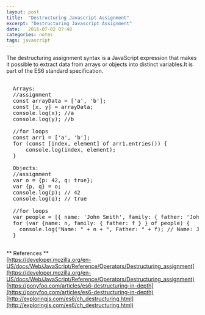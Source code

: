 ```yaml
---
layout: post
title:  "Destructuring Javascript Assignment"
excerpt: "Destructuring Javascript Assignment"
date:   2016-07-02 07:48
categories: notes
tags: javascript
---
```


The destructuring assignment syntax is a JavaScript expression that makes it possible to extract data from arrays or objects into distinct variables.It is part of the ES6 standard specification.

<pre>

  Arrays:
  //assignment
  const arrayData = ['a', 'b'];
  const [x, y] = arrayData;
  console.log(x); //a
  console.log(y); //b
  
  //for loops
  const arr1 = ['a', 'b'];
  for (const [index, element] of arr1.entries()) {
      console.log(index, element);
  }
  
  Objects:
  //assignment
  var o = {p: 42, q: true};
  var {p, q} = o;
  console.log(p); // 42
  console.log(q); // true
  
  //for loops
  var people = [{ name: 'John Smith', family: { father: 'John Doe', mother: 'Jane Doe' } }];
  for (var {name: n, family: { father: f } } of people) {
    console.log("Name: " + n + ", Father: " + f); // Name: John Smith, Father: John Doe
  }
  
</pre>

** References **  
[https://developer.mozilla.org/en-US/docs/Web/JavaScript/Reference/Operators/Destructuring_assignment](https://developer.mozilla.org/en-US/docs/Web/JavaScript/Reference/Operators/Destructuring_assignment)  
[https://ponyfoo.com/articles/es6-destructuring-in-depth](https://ponyfoo.com/articles/es6-destructuring-in-depth)  
[http://exploringjs.com/es6/ch_destructuring.html](http://exploringjs.com/es6/ch_destructuring.html)  
